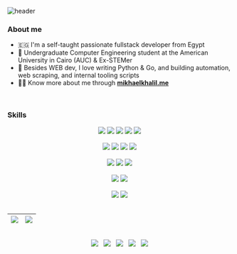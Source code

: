 <!-- - 👋 Hi, I’m @MikhaelMounay. Ex-STEMer and undergraduate student at the American University in Cairo (AUC).
- 👀 I’m interested in Computer Engineering (mostly Web Development and Software Engineering)
- 🌱 I’m currently learning JS meta frameworks (Next.js & Nuxt.js) / Machine Learning
- 📫 You can to reach me on [email](mailto:mikhaelmounay@gmail.com) / [facebook](https://www.facebook.com/mikhael.mounay.75) -->
<!-- - 💞️ I’m looking to collaborate on ... -->

![header](https://capsule-render.vercel.app/api?type=soft&color=timeAuto&fontColor=timeAuto&text=Hi%20there%20👋,%20I'm%20Mikhael%20😁&fontSize=40&fontAlignY=55)

### About me
 - :egypt: I'm a self-taught passionate fullstack developer from Egypt
 - :school: Undergraduate Computer Engineering student at the American University in Cairo (AUC) & Ex-STEMer
 - :snake: Besides WEB dev, I love writing Python & Go, and building automation, web scraping, and internal tooling scripts
 - :raising_hand_man: Know more about me through [**mikhaelkhalil.me**](https://mikhaelmounay.github.io/personal-website/)
<br>

### Skills

<div align="center">
 <img src="https://img.shields.io/badge/-HTML5-E34F26?logo=HTML5&logoColor=white&style=flat">
 <img src="https://img.shields.io/badge/-CSS3-1572B6?logo=CSS3&logoColor=white&style=flat">
 <img src="https://img.shields.io/badge/-Bootstrap-7952B3?logo=Bootstrap&logoColor=white&style=flat">
 <img src="https://img.shields.io/badge/-Sass-CC6699?logo=Sass&logoColor=white&style=flat">
 <img src="https://img.shields.io/badge/-TailwindCSS-06B6D4?logo=tailwindcss&logoColor=white&style=flat">
</div>
<br>

<div align="center">
 <img src="https://img.shields.io/badge/-JavaScript-F7DF1E?logo=JavaScript&logoColor=white&style=flat">
 <img src="https://img.shields.io/badge/-TypeScript-3178C6?logo=typescript&logoColor=white&style=flat">
 <img src="https://img.shields.io/badge/-Vue.js-4FC08D?logo=Vue.js&logoColor=white&style=flat">
 <img src="https://img.shields.io/badge/-React-61DAFB?logo=React&logoColor=black&style=flat">
</div>
<br>

<div align="center">
 <img src="https://img.shields.io/badge/-Node.js-339933?logo=Node.js&logoColor=white&style=flat">
 <img src="https://img.shields.io/badge/-Express-000000?logo=express&logoColor=white&style=flat">
 <img src="https://img.shields.io/badge/-PostgreSQL-4169E1?logo=postgresql&logoColor=white&style=flat">
</div>
<br>

<div align="center">
 <img src="https://img.shields.io/badge/-C%2B%2B-00599C?logo=C%2B%2B&logoColor=white&style=flat">
 <img src="https://img.shields.io/badge/-Qt-41CD52?logo=qt&logoColor=white&style=flat">
</div>
<br>

<div align="center">
 <img src="https://img.shields.io/badge/-Python-3776AB?logo=Python&logoColor=white&style=flat">
 <img src="https://img.shields.io/badge/-Go-00ADD8?logo=go&logoColor=white&style=flat">
</div>

<!-- GitHub Stats -->

<br>

| <a href="https://github.com/MikhaelMounay?tab=repositories"><img align="center" src="https://github-readme-stats.vercel.app/api?username=MikhaelMounay&show_icons=true&theme=transparent&hide_border=true&include_all_commits=true" /></a> | <a href="https://github.com/MikhaelMounay?tab=repositories"><img align="center" src="https://github-readme-stats.vercel.app/api/top-langs/?username=MikhaelMounay&show_icons=true&theme=transparent&hide_border=true&langs_count=10&layout=compact&hide=html&exclude_repo=personal-website" /></a> |
| ------------- | ------------- |

<br>

<!-- Contact -->

<div align="center">
 <a target="_blank" href="https://mikhaelmounay.github.io/personal-website/"><img src="https://img.shields.io/badge/Website-mikhaelkhalil.me-4285F4?logo=Google%20Chrome&logoColor=white&style=flat-square"></a>
 &nbsp;
 <a target="_blank" href="https://www.linkedin.com/in/mikhaelmounay/"><img src="https://img.shields.io/badge/LinkedIn-Mikhael%20Mounay-0A66C2?logo=LinkedIn&logoColor=white&style=flat-square"></a>
 &nbsp;
 <a target="_blank" href="https://www.facebook.com/mikhael.mounay.75"><img src="https://img.shields.io/badge/Facebook-Mikhael%20Mounay-1877F2?logo=Facebook&logoColor=white&style=flat-square"></a>
 &nbsp;
 <a target="_blank" href="https://t.me/MikhaelMounay"><img src="https://img.shields.io/badge/Telegram-MikhaelMounay-26A5E4?logo=Telegram&logoColor=white&style=flat-square"></a>
 &nbsp;
 <a target="_blank" href="mailto:mikhaelmounay@gmail.com"><img src="https://img.shields.io/badge/Email-mikhaelmounay@gmail.com-EA4335?logo=Gmail&logoColor=white&style=flat-square"></a>
</div>
<br>
